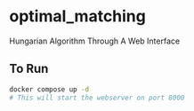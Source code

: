 # optimal_matching
Hungarian Algorithm Through A Web Interface

## To Run
``` bash
docker compose up -d
# This will start the webserver on port 8000
```

